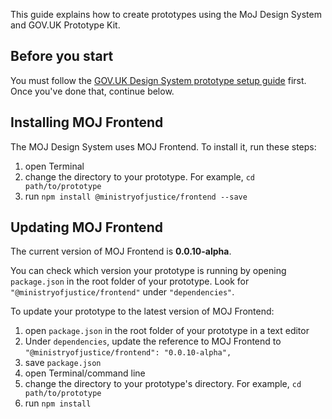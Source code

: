 This guide explains how to create prototypes using the MoJ Design System and GOV.UK Prototype Kit.

## Before you start

You must follow the [GOV.UK Design System prototype setup guide](https://design-system.service.gov.uk/get-started/prototyping/) first. Once you've done that, continue below.

## Installing MOJ Frontend

The MOJ Design System uses MOJ Frontend. To install it, run these steps:

1. open Terminal
2. change the directory to your prototype. For example, `cd path/to/prototype`
3. run `npm install @ministryofjustice/frontend --save`

## Updating MOJ Frontend

The current version of MOJ Frontend is **0.0.10-alpha**.

You can check which version your prototype is running by opening `package.json` in the root folder of your prototype. Look for `"@ministryofjustice/frontend"` under `"dependencies"`.

To update your prototype to the latest version of MOJ Frontend:

1. open `package.json` in the root folder of your prototype in a text editor
2. Under `dependencies`, update the reference to MOJ Frontend to  `"@ministryofjustice/frontend": "0.0.10-alpha",`
3. save `package.json`
4. open Terminal/command line
5. change the directory to your prototype's directory. For example, `cd path/to/prototype`
6. run `npm install`